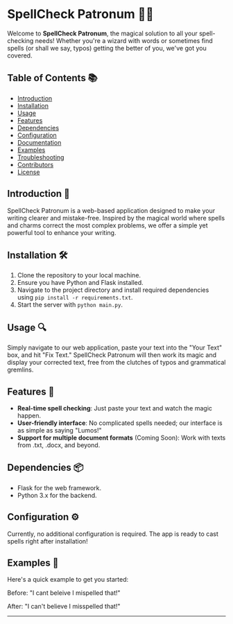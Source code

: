# SpellCheck Patronum 📝✨

Welcome to **SpellCheck Patronum**, the magical solution to all your spell-checking needs! Whether you're a wizard with words or sometimes find spells (or shall we say, typos) getting the better of you, we've got you covered.

## Table of Contents 📚

- [Introduction](#introduction)
- [Installation](#installation)
- [Usage](#usage)
- [Features](#features)
- [Dependencies](#dependencies)
- [Configuration](#configuration)
- [Documentation](#documentation)
- [Examples](#examples)
- [Troubleshooting](#troubleshooting)
- [Contributors](#contributors)
- [License](#license)

## Introduction 🌟

SpellCheck Patronum is a web-based application designed to make your writing clearer and mistake-free. Inspired by the magical world where spells and charms correct the most complex problems, we offer a simple yet powerful tool to enhance your writing.

## Installation 🛠️

1. Clone the repository to your local machine.
2. Ensure you have Python and Flask installed.
3. Navigate to the project directory and install required dependencies using `pip install -r requirements.txt`.
4. Start the server with `python main.py`.

## Usage 🔍

Simply navigate to our web application, paste your text into the "Your Text" box, and hit "Fix Text." SpellCheck Patronum will then work its magic and display your corrected text, free from the clutches of typos and grammatical gremlins.

## Features 🌈

- **Real-time spell checking**: Just paste your text and watch the magic happen.
- **User-friendly interface**: No complicated spells needed; our interface is as simple as saying "Lumos!"
- **Support for multiple document formats** (Coming Soon): Work with texts from .txt, .docx, and beyond.

## Dependencies 📦

- Flask for the web framework.
- Python 3.x for the backend.

## Configuration ⚙️

Currently, no additional configuration is required. The app is ready to cast spells right after installation!

## Examples 📝

Here's a quick example to get you started:

Before: "I cant beleive I mispelled that!"

After: "I can't believe I misspelled that!"

---
